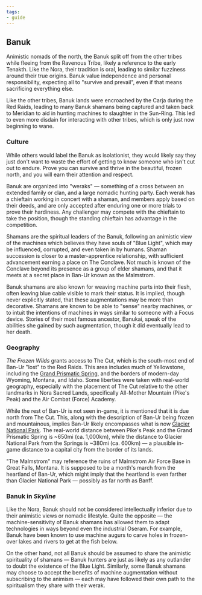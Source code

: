 ```yaml
---
tags:
- guide
---
```


## Banuk

Animistic nomads of the north, the Banuk split off from the other tribes while fleeing from the Ravenous Tribe, likely a reference to the early Tenakth.
Like the Nora, their tradition is oral, leading to similar fuzziness around their true origins.
Banuk value independence and personal responsibility, expecting all to "survive and prevail", even if that means sacrificing everything else.

Like the other tribes, Banuk lands were encroached by the Carja during the Red Raids, leading to many Banuk shamans being captured and taken back to Meridian to aid in hunting machines to slaughter in the Sun-Ring.
This led to even more disdain for interacting with other tribes, which is only just now beginning to wane.

### Culture

While others would label the Banuk as isolationist, they would likely say they just don't want to waste the effort of getting to know someone who isn't cut out to endure.
Prove you can survive and thrive in the beautiful, frozen north, and you will earn their attention and respect.

Banuk are organized into "weraks" — something of a cross between an extended family or clan, and a large nomadic hunting party.
Each werak has a chieftain working in concert with a shaman, and members apply based on their deeds, and are only accepted after enduring one or more trials to prove their hardiness.
Any challenger may compete with the chieftain to take the position, though the standing chieftain has advantage in the competition.

Shamans are the spiritual leaders of the Banuk, following an animistic view of the machines which believes they have souls of "Blue Light", which may be influenced, corrupted, and even taken in by humans.
Shaman succession is closer to a master-apprentice relationship, with sufficient advancement earning a place on The Conclave.
Not much is known of the Conclave beyond its presence as a group of elder shamans, and that it meets at a secret place in Ban-Ur known as the Malmstrom.

Banuk shamans are also known for weaving machine parts into their flesh, often leaving blue cable visible to mark their status.
It is implied, though never explicitly stated, that these augmentations may be more than decorative.
Shamans are known to be able to "sense" nearby machines, or to intuit the intentions of machines in ways similar to someone with a Focus device.
Stories of their most famous ancestor, Banukai, speak of the abilities she gained by such augmentation, though it did eventually lead to her death.

### Geography

_The Frozen Wilds_ grants access to The Cut, which is the south-most end of Ban-Ur "lost" to the Red Raids.
This area includes much of Yellowstone, including the [Grand Prismatic Spring](https://en.wikipedia.org/wiki/Grand_Prismatic_Spring), and the borders of modern-day Wyoming, Montana, and Idaho.
Some liberties were taken with real-world geography, especially with the placement of The Cut relative to the other landmarks in Nora Sacred Lands, specifically All-Mother Mountain (Pike's Peak) and the Air Combat (Force) Academy.

While the rest of Ban-Ur is not seen in-game, it is mentioned that it is due north from The Cut.
This, along with the description of Ban-Ur being frozen and mountainous, implies Ban-Ur likely encompasses what is now [Glacier National Park](https://en.wikipedia.org/wiki/Glacier_National_Park_(U.S.)).
The real-world distance between Pike's Peak and the Grand Prismatic Spring is ~650mi (ca. 1,000km), while the distance to Glacier National Park from the Springs is ~380mi (ca. 600km) — a plausible in-game distance to a capital city from the border of its lands.

"The Malmstrom" may reference the ruins of Malmstrom Air Force Base in Great Falls, Montana.
It is supposed to be a month's march from the heartland of Ban-Ur, which might imply that the heartland is even farther than Glacier National Park — possibly as far north as Banff.

### Banuk in _Skyline_

Like the Nora, Banuk should not be considered intellectually inferior due to their animistic views or nomadic lifestyle.
Quite the opposite — the machine-sensitivity of Banuk shamans has allowed them to adapt technologies in ways beyond even the industrial Oseram.
For example, Banuk have been known to use machine augurs to carve holes in frozen-over lakes and rivers to get at the fish below.

On the other hand, not all Banuk should be assumed to share the animistic spirituality of shamans — Banuk hunters are just as likely as any outlander to doubt the existence of the Blue Light.
Similarly, some Banuk shamans may choose to accept the benefits of machine augmentation without subscribing to the animism — each may have followed their own path to the spiritualism they share with their werak.
